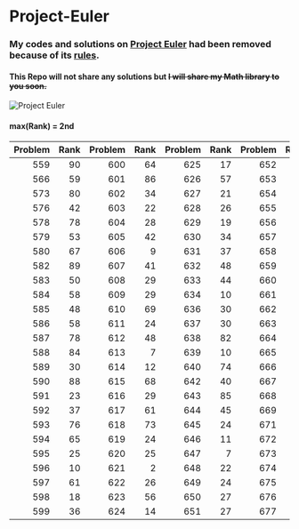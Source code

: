 # Project-Euler
### My codes and solutions on [Project Euler](https://projecteuler.net/archives) had been removed because of its [rules](https://projecteuler.chat/viewtopic.php?f=50&t=1356).

#### This Repo will not share any solutions but ~~I will share my Math library to you soon.~~

![Project Euler](https://projecteuler.net/profile/LzyRapx.png)

#### max(Rank) = 2nd
|Problem|Rank|Problem|Rank|Problem|Rank|Problem|Rank|
|------:|---:|------:|---:|------:|---:|------:|---:|
|559|90|600|64|625|17|652|19|
|566|59|601|86|626|57|653|17|
|573|80|602|34|627|21|654|22|
|576|42|603|22|628|26|655|56|
|578|78|604|28|629|19|656|15|
|579|53|605|42|630|34|657|23|
|580|67|606|9|631|37|658|9|
|582|89|607|41|632|48|659|26|
|583|50|608|29|633|44|660|46|
|584|58|609|29|634|10|661|23|
|585|48|610|69|636|30|662|17|
|586|58|611|24|637|30|663|22|
|587|78|612|48|638|82|664|42|
|588|84|613|7|639|10|665|38|
|589|30|614|12|640|74|666|28|
|590|88|615|68|642|40|667|25|
|591|23|616|29|643|85|668|91|
|592|37|617|61|644|45|669|21|
|593|76|618|73|645|24|671|81|
|594|65|619|24|646|11|672|13|
|595|25|620|25|647|7|673|15|
|596|10|621|2|648|22|674|23|
|597|61|622|26|649|24|675|9|
|598|18|623|56|650|27|676|76|
|599|36|624|14|651|27|677|18|

